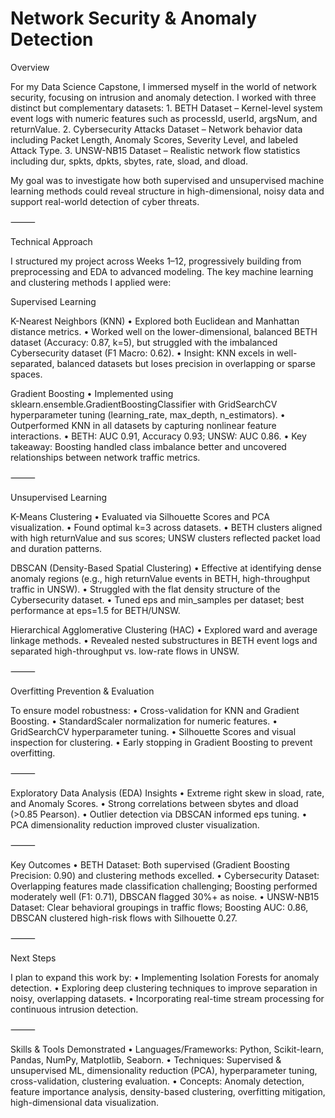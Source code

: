 # Network Security & Anomaly Detection

Overview

For my Data Science Capstone, I immersed myself in the world of network security, focusing on intrusion and anomaly detection. I worked with three distinct but complementary datasets:
	1.	BETH Dataset – Kernel-level system event logs with numeric features such as processId, userId, argsNum, and returnValue.
	2.	Cybersecurity Attacks Dataset – Network behavior data including Packet Length, Anomaly Scores, Severity Level, and labeled Attack Type.
	3.	UNSW-NB15 Dataset – Realistic network flow statistics including dur, spkts, dpkts, sbytes, rate, sload, and dload.

My goal was to investigate how both supervised and unsupervised machine learning methods could reveal structure in high-dimensional, noisy data and support real-world detection of cyber threats.

⸻

Technical Approach

I structured my project across Weeks 1–12, progressively building from preprocessing and EDA to advanced modeling. The key machine learning and clustering methods I applied were:

Supervised Learning

K-Nearest Neighbors (KNN)
	•	Explored both Euclidean and Manhattan distance metrics.
	•	Worked well on the lower-dimensional, balanced BETH dataset (Accuracy: 0.87, k=5), but struggled with the imbalanced Cybersecurity dataset (F1 Macro: 0.62).
	•	Insight: KNN excels in well-separated, balanced datasets but loses precision in overlapping or sparse spaces.

Gradient Boosting
	•	Implemented using sklearn.ensemble.GradientBoostingClassifier with GridSearchCV hyperparameter tuning (learning_rate, max_depth, n_estimators).
	•	Outperformed KNN in all datasets by capturing nonlinear feature interactions.
	•	BETH: AUC 0.91, Accuracy 0.93; UNSW: AUC 0.86.
	•	Key takeaway: Boosting handled class imbalance better and uncovered relationships between network traffic metrics.

⸻

Unsupervised Learning

K-Means Clustering
	•	Evaluated via Silhouette Scores and PCA visualization.
	•	Found optimal k=3 across datasets.
	•	BETH clusters aligned with high returnValue and sus scores; UNSW clusters reflected packet load and duration patterns.

DBSCAN (Density-Based Spatial Clustering)
	•	Effective at identifying dense anomaly regions (e.g., high returnValue events in BETH, high-throughput traffic in UNSW).
	•	Struggled with the flat density structure of the Cybersecurity dataset.
	•	Tuned eps and min_samples per dataset; best performance at eps=1.5 for BETH/UNSW.

Hierarchical Agglomerative Clustering (HAC)
	•	Explored ward and average linkage methods.
	•	Revealed nested substructures in BETH event logs and separated high-throughput vs. low-rate flows in UNSW.

⸻

Overfitting Prevention & Evaluation

To ensure model robustness:
	•	Cross-validation for KNN and Gradient Boosting.
	•	StandardScaler normalization for numeric features.
	•	GridSearchCV hyperparameter tuning.
	•	Silhouette Scores and visual inspection for clustering.
	•	Early stopping in Gradient Boosting to prevent overfitting.

⸻

Exploratory Data Analysis (EDA) Insights
	•	Extreme right skew in sload, rate, and Anomaly Scores.
	•	Strong correlations between sbytes and dload (>0.85 Pearson).
	•	Outlier detection via DBSCAN informed eps tuning.
	•	PCA dimensionality reduction improved cluster visualization.

⸻

Key Outcomes
	•	BETH Dataset: Both supervised (Gradient Boosting Precision: 0.90) and clustering methods excelled.
	•	Cybersecurity Dataset: Overlapping features made classification challenging; Boosting performed moderately well (F1: 0.71), DBSCAN flagged 30%+ as noise.
	•	UNSW-NB15 Dataset: Clear behavioral groupings in traffic flows; Boosting AUC: 0.86, DBSCAN clustered high-risk flows with Silhouette 0.27.

⸻

Next Steps

I plan to expand this work by:
	•	Implementing Isolation Forests for anomaly detection.
	•	Exploring deep clustering techniques to improve separation in noisy, overlapping datasets.
	•	Incorporating real-time stream processing for continuous intrusion detection.

⸻

Skills & Tools Demonstrated
	•	Languages/Frameworks: Python, Scikit-learn, Pandas, NumPy, Matplotlib, Seaborn.
	•	Techniques: Supervised & unsupervised ML, dimensionality reduction (PCA), hyperparameter tuning, cross-validation, clustering evaluation.
	•	Concepts: Anomaly detection, feature importance analysis, density-based clustering, overfitting mitigation, high-dimensional data visualization.


